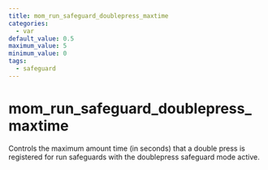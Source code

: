 ```yaml
---
title: mom_run_safeguard_doublepress_maxtime
categories:
  - var
default_value: 0.5
maximum_value: 5
minimum_value: 0
tags:
  - safeguard
---
```


# mom_run_safeguard_doublepress_maxtime

Controls the maximum amount time (in seconds) that a double press is registered for run safeguards with the doublepress safeguard mode active.
